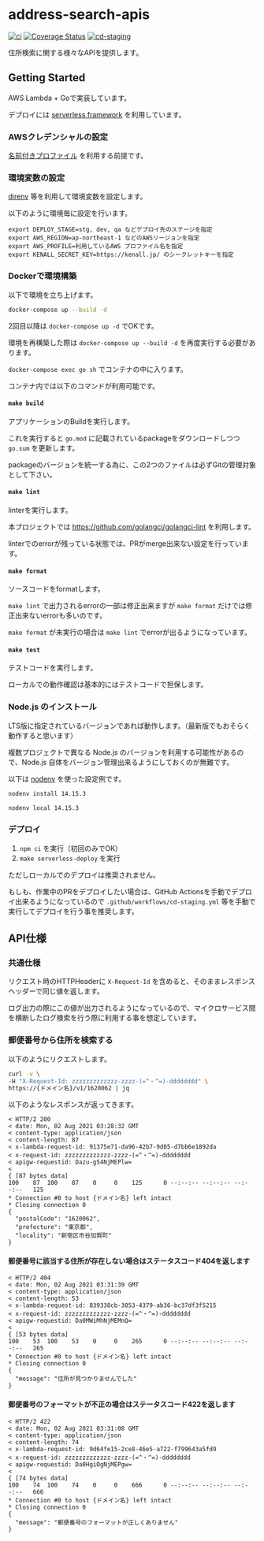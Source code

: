 # address-search-apis

[![ci](https://github.com/nekochans/address-search-apis/actions/workflows/ci.yml/badge.svg)](https://github.com/nekochans/address-search-apis/actions/workflows/ci.yml)
[![Coverage Status](https://coveralls.io/repos/github/nekochans/address-search-apis/badge.svg?branch=main)](https://coveralls.io/github/nekochans/address-search-apis?branch=main)
[![cd-staging](https://github.com/nekochans/address-search-apis/actions/workflows/cd-staging.yml/badge.svg)](https://github.com/nekochans/address-search-apis/actions/workflows/cd-staging.yml)

住所検索に関する様々なAPIを提供します。

## Getting Started

AWS Lambda + Goで実装しています。

デプロイには [serverless framework](https://www.serverless.com/) を利用しています。

### AWSクレデンシャルの設定

[名前付きプロファイル](https://docs.aws.amazon.com/ja_jp/cli/latest/userguide/cli-configure-profiles.html) を利用する前提です。

### 環境変数の設定

[direnv](https://github.com/direnv/direnv) 等を利用して環境変数を設定します。

以下のように環境毎に設定を行います。

```
export DEPLOY_STAGE=stg, dev, qa などデプロイ先のステージを指定
export AWS_REGION=ap-northeast-1 などのAWSリージョンを指定
export AWS_PROFILE=利用しているAWS プロファイル名を指定
export KENALL_SECRET_KEY=https://kenall.jp/ のシークレットキーを指定
```

### Dockerで環境構築

以下で環境を立ち上げます。

```bash
docker-compose up --build -d
```

2回目以降は `docker-compose up -d` でOKです。

環境を再構築した際は `docker-compose up --build -d` を再度実行する必要があります。

`docker-compose exec go sh` でコンテナの中に入ります。

コンテナ内では以下のコマンドが利用可能です。

#### `make build`

アプリケーションのBuildを実行します。

これを実行すると `go.mod` に記載されているpackageをダウンロードしつつ `go.sum` を更新します。

packageのバージョンを統一する為に、この2つのファイルは必ずGitの管理対象として下さい。

#### `make lint`

linterを実行します。

本プロジェクトでは https://github.com/golangci/golangci-lint を利用します。

linterでのerrorが残っている状態では、PRがmerge出来ない設定を行っています。

#### `make format`

ソースコードをformatします。

`make lint` で出力されるerrorの一部は修正出来ますが `make format` だけでは修正出来ないerrorも多いのです。

`make format` が未実行の場合は `make lint` でerrorが出るようになっています。

#### `make test`

テストコードを実行します。

ローカルでの動作確認は基本的にはテストコードで担保します。

### Node.js のインストール

LTS版に指定されているバージョンであれば動作します。（最新版でもおそらく動作すると思います）

複数プロジェクトで異なる Node.js のバージョンを利用する可能性があるので、Node.js 自体をバージョン管理出来るようにしておくのが無難です。

以下は [nodenv](https://github.com/nodenv/nodenv) を使った設定例です。

```bash
nodenv install 14.15.3

nodenv local 14.15.3
```

### デプロイ

1. `npm ci` を実行（初回のみでOK）
1. `make serverless-deploy` を実行

ただしローカルでのデプロイは推奨されません。

もしも、作業中のPRをデプロイしたい場合は、GitHub Actionsを手動でデプロイ出来るようになっているので `.github/workflows/cd-staging.yml` 等を手動で実行してデプロイを行う事を推奨します。

## API仕様

### 共通仕様

リクエスト時のHTTPHeaderに `X-Request-Id` を含めると、そのままレスポンスヘッダーで同じ値を返します。

ログ出力の際にこの値が出力されるようになっているので、マイクロサービス間を横断したログ検索を行う際に利用する事を想定しています。

### 郵便番号から住所を検索する

以下のようにリクエストします。

```bash
curl -v \
-H "X-Request-Id: zzzzzzzzzzzzz-zzzz-(=^・^=)-dddddddd" \
https://{ドメイン名}/v1/1620062 | jq
```

以下のようなレスポンスが返ってきます。

```
< HTTP/2 200
< date: Mon, 02 Aug 2021 03:28:32 GMT
< content-type: application/json
< content-length: 87
< x-lambda-request-id: 91375e71-da96-42b7-9d05-d7bb6e1892da
< x-request-id: zzzzzzzzzzzzz-zzzz-(=^・^=)-dddddddd
< apigw-requestid: Dazu-g54NjMEPlw=
<
{ [87 bytes data]
100    87  100    87    0     0    125      0 --:--:-- --:--:-- --:--:--   125
* Connection #0 to host {ドメイン名} left intact
* Closing connection 0
{
  "postalCode": "1620062",
  "prefecture": "東京都",
  "locality": "新宿区市谷加賀町"
}
```

#### 郵便番号に該当する住所が存在しない場合はステータスコード404を返します

```
< HTTP/2 404
< date: Mon, 02 Aug 2021 03:31:39 GMT
< content-type: application/json
< content-length: 53
< x-lambda-request-id: 839338cb-3053-4379-ab36-bc37df3f5215
< x-request-id: zzzzzzzzzzzzz-zzzz-(=^・^=)-dddddddd
< apigw-requestid: Da0MWiMhNjMEMnQ=
<
{ [53 bytes data]
100    53  100    53    0     0    265      0 --:--:-- --:--:-- --:--:--   265
* Connection #0 to host {ドメイン名} left intact
* Closing connection 0
{
  "message": "住所が見つかりませんでした"
}
```


#### 郵便番号のフォーマットが不正の場合はステータスコード422を返します

```
< HTTP/2 422
< date: Mon, 02 Aug 2021 03:31:08 GMT
< content-type: application/json
< content-length: 74
< x-lambda-request-id: 9d64fe15-2ce8-46e5-a722-f799643a5fd9
< x-request-id: zzzzzzzzzzzzz-zzzz-(=^・^=)-dddddddd
< apigw-requestid: Da0HgiOgNjMEPgw=
<
{ [74 bytes data]
100    74  100    74    0     0    666      0 --:--:-- --:--:-- --:--:--   666
* Connection #0 to host {ドメイン名} left intact
* Closing connection 0
{
  "message": "郵便番号のフォーマットが正しくありません"
}
```
